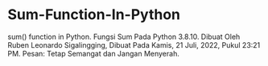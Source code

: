 # Sum-Function-In-Python
sum() function in Python. Fungsi Sum Pada Python 3.8.10. Dibuat Oleh Ruben Leonardo Sigalingging, Dibuat Pada Kamis, 21 Juli, 2022, Pukul 23:21 PM. Pesan: Tetap Semangat dan Jangan Menyerah.
